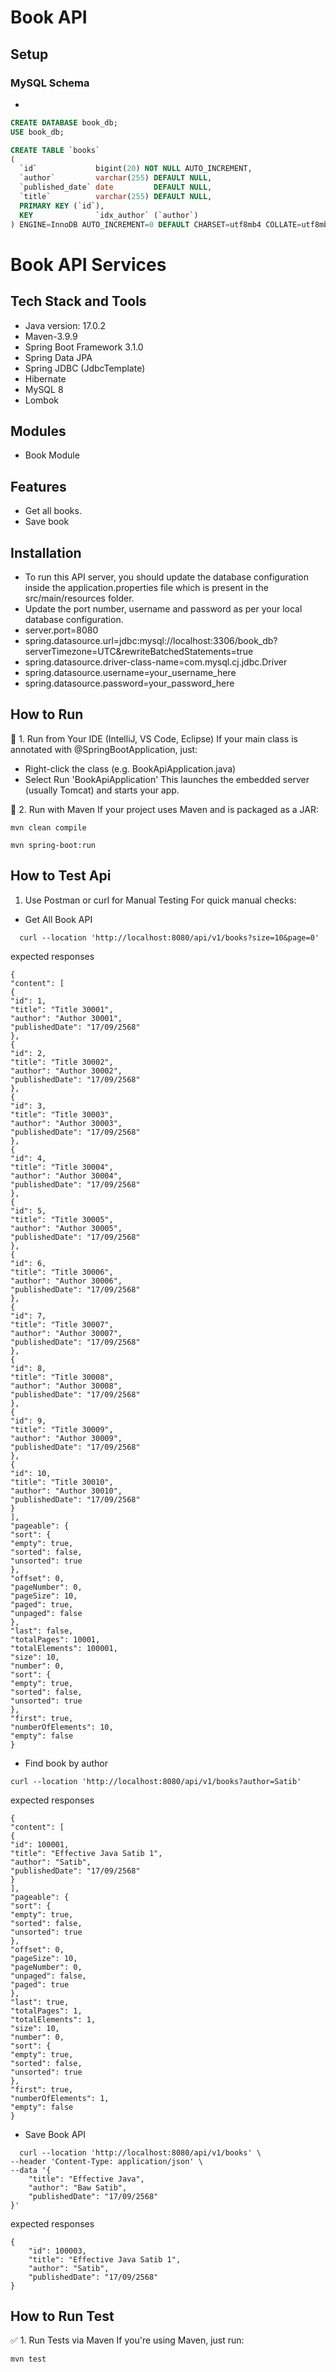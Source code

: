 # Book API

## Setup

### MySQL Schema
- 
```sql
CREATE DATABASE book_db;
USE book_db;

CREATE TABLE `books`
(
  `id`             bigint(20) NOT NULL AUTO_INCREMENT,
  `author`         varchar(255) DEFAULT NULL,
  `published_date` date         DEFAULT NULL,
  `title`          varchar(255) DEFAULT NULL,
  PRIMARY KEY (`id`),
  KEY              `idx_author` (`author`)
) ENGINE=InnoDB AUTO_INCREMENT=0 DEFAULT CHARSET=utf8mb4 COLLATE=utf8mb4_general_ci;

```


# Book API Services


## Tech Stack and Tools
- Java version: 17.0.2
- Maven-3.9.9  
- Spring Boot Framework 3.1.0
- Spring Data JPA
- Spring JDBC (JdbcTemplate)
- Hibernate
- MySQL 8
- Lombok

## Modules
- Book Module

## Features

 - Get all books.
 - Save book

  
## Installation
- To run this API server, you should update the database configuration inside the application.properties file which is present in the src/main/resources folder.
- Update the port number, username and password as per your local database configuration.
- server.port=8080
- spring.datasource.url=jdbc:mysql://localhost:3306/book_db?serverTimezone=UTC&rewriteBatchedStatements=true
- spring.datasource.driver-class-name=com.mysql.cj.jdbc.Driver
- spring.datasource.username=your_username_here
- spring.datasource.password=your_password_here

## How to Run

🚀 1. Run from Your IDE (IntelliJ, VS Code, Eclipse)
If your main class is annotated with @SpringBootApplication, just:
- Right-click the class (e.g. BookApiApplication.java)
- Select Run 'BookApiApplication'
  This launches the embedded server (usually Tomcat) and starts your app.

🧰 2. Run with Maven
If your project uses Maven and is packaged as a JAR:
```
mvn clean compile

mvn spring-boot:run
```

## How to Test Api
1. Use Postman or curl for Manual Testing
   For quick manual checks:

- Get All Book API
```
  curl --location 'http://localhost:8080/api/v1/books?size=10&page=0'
```
expected responses
```
{
"content": [
{
"id": 1,
"title": "Title 30001",
"author": "Author 30001",
"publishedDate": "17/09/2568"
},
{
"id": 2,
"title": "Title 30002",
"author": "Author 30002",
"publishedDate": "17/09/2568"
},
{
"id": 3,
"title": "Title 30003",
"author": "Author 30003",
"publishedDate": "17/09/2568"
},
{
"id": 4,
"title": "Title 30004",
"author": "Author 30004",
"publishedDate": "17/09/2568"
},
{
"id": 5,
"title": "Title 30005",
"author": "Author 30005",
"publishedDate": "17/09/2568"
},
{
"id": 6,
"title": "Title 30006",
"author": "Author 30006",
"publishedDate": "17/09/2568"
},
{
"id": 7,
"title": "Title 30007",
"author": "Author 30007",
"publishedDate": "17/09/2568"
},
{
"id": 8,
"title": "Title 30008",
"author": "Author 30008",
"publishedDate": "17/09/2568"
},
{
"id": 9,
"title": "Title 30009",
"author": "Author 30009",
"publishedDate": "17/09/2568"
},
{
"id": 10,
"title": "Title 30010",
"author": "Author 30010",
"publishedDate": "17/09/2568"
}
],
"pageable": {
"sort": {
"empty": true,
"sorted": false,
"unsorted": true
},
"offset": 0,
"pageNumber": 0,
"pageSize": 10,
"paged": true,
"unpaged": false
},
"last": false,
"totalPages": 10001,
"totalElements": 100001,
"size": 10,
"number": 0,
"sort": {
"empty": true,
"sorted": false,
"unsorted": true
},
"first": true,
"numberOfElements": 10,
"empty": false
}
```
- Find book by author
```
curl --location 'http://localhost:8080/api/v1/books?author=Satib'
```
expected responses
```
{
"content": [
{
"id": 100001,
"title": "Effective Java Satib 1",
"author": "Satib",
"publishedDate": "17/09/2568"
}
],
"pageable": {
"sort": {
"empty": true,
"sorted": false,
"unsorted": true
},
"offset": 0,
"pageSize": 10,
"pageNumber": 0,
"unpaged": false,
"paged": true
},
"last": true,
"totalPages": 1,
"totalElements": 1,
"size": 10,
"number": 0,
"sort": {
"empty": true,
"sorted": false,
"unsorted": true
},
"first": true,
"numberOfElements": 1,
"empty": false
}
```
- Save Book API
```
  curl --location 'http://localhost:8080/api/v1/books' \
--header 'Content-Type: application/json' \
--data '{
    "title": "Effective Java",
    "author": "Baw Satib",
    "publishedDate": "17/09/2568"
}'
```
expected responses
```
{
    "id": 100003,
    "title": "Effective Java Satib 1",
    "author": "Satib",
    "publishedDate": "17/09/2568"
}
```

## How to Run Test

✅ 1. Run Tests via Maven
If you're using Maven, just run:
```
mvn test
```


